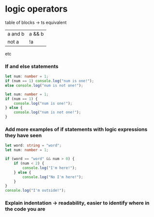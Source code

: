 # logic operators

table of blocks -> ts equivalent

|     |     |
| --- | --- |
| a and b | a && b |
| not a | !a |

etc

### If and else statements 

```typescript
let num: number = 1;
if (num == 1) console.log("num is one!");
else console.log("num is not one!");
```

```typescript
let num: number = 1;
if (num == 1) {
    console.log("num is one!");
} else {
    console.log("num is not one!");
}
```

### Add more examples of if statements with logic expressions they have seen

```typescript
let word: string = "word";
let num: number = 1;

if (word == "word" && num > 0) {
    if (num < 2) {
        console.log("I'm here!");
    } else {
        console.log("No I'm here!");
    }
}
console.log("I'm outside!");
```

### Explain indentation -> readability, easier to identify where in the code you are